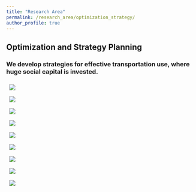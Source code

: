 ```yaml
---
title: "Research Area"
permalink: /research_area/optimization_strategy/
author_profile: true
---
```


## Optimization and Strategy Planning
### We develop strategies for effective transportation use, where huge social capital is invested.

<div style="text-align:left"><img src="/assets/images/research/한상욱/슬라이드1.PNG" style="margin: 8px 8px 8px 8px;"/></div>

<div style="text-align:left"><img src="/assets/images/research/박성연/slide1.PNG" style="margin: 8px 8px 8px 8px;"/></div>

<div style="text-align:left"><img src="/assets/images/research/psy/slide1.PNG" style="margin: 8px 8px 8px 8px;"/></div>

<div style="text-align:left"><img src="/assets/images/research/psy/slide1.png" style="margin: 8px 8px 8px 8px;"/></div>

<div style="text-align:left"><img src="/assets/images/research/psy/slide1.Png" style="margin: 8px 8px 8px 8px;"/></div>

<div style="text-align:left"><img src="/assets/images/research/신용근/slide1.PNG" style="margin: 8px 8px 8px 8px;"/></div>

<div style="text-align:left"><img src="/assets/images/research/syg/slide1.PNG" style="margin: 8px 8px 8px 8px;"/></div>

<div style="text-align:left"><img src="/assets/images/research/syg/slide1.png" style="margin: 8px 8px 8px 8px;"/></div>

<div style="text-align:left"><img src="/assets/images/research/syg/slide1.Png" style="margin: 8px 8px 8px 8px;"/></div>